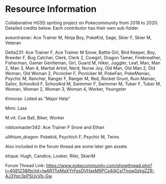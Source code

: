 # Resource Information
Collaborative HGSS spriting project on Pokecommunity from 2018 to 2020. Detailed credits below. Each contributor has their own sub-folder.

aveontrainer:       Ace Trainer M, Ninja Boy, PokeKid, Sage, Skier F, Skier M, Veteran

Delta231:           Ace Trainer F, Ace Trainer M Snow, Battle Girl, Bird Keeper, Boy, Breeder F, Bug Catcher, Clerk, Clerk 2, Cowgirl, Dragon Tamer, Firebreather, Fisherman, Gamer
Gentleman, Girl, Guard M, Hiker, Juggler, Leaf, Man, Man 2, Man 3, Man 4, Martial Artist, Nerd, Nurse Joy, Old Man, Old Man 2, Old Woman, Old Woman 2, Picnicker F, Picnicker M, PokeFan, PokeManiac, Psychic M, Rancher, Ranger F, Ranger M, Red, Rocket Grunt, Ruin Maniac, Sailor, Schoolkid F, Schoolkid M, Swimmer F, Swimmer M, Tuber F, Tuber M, Woman, Woman 2, Woman 3, Woman 4, Worker, Youngster

Kimoras:            Listed as "Major Help"

Mimi:               Lass

M.vit:              Cue Ball, Biker, Worker

robloxmaster342:    Ace Trainer F Snow and Ethan

ulithium_dragon:    Pokekid, Psychich F, Psychic M, Twins

Also included in the forum thread are some later gen assets

etique: Hugh, Candice, Looker, Riler, SkierM

Forum Thread Link: https://www.pokecommunity.com/showthread.php?t=408123&fbclid=IwAR17ixMaXYrFesDVHasM9PCs4iACsIThow0zkgZZR-AJ3Yqc3pPSUyVb-Gw

